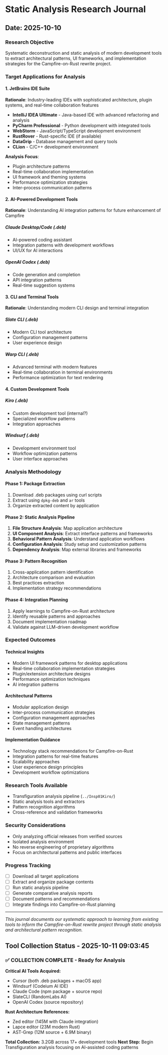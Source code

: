 # Static Analysis Research Journal
## Date: 2025-10-10

### Research Objective
Systematic deconstruction and static analysis of modern development tools to extract architectural patterns, UI frameworks, and implementation strategies for the Campfire-on-Rust rewrite project.

### Target Applications for Analysis

#### 1. JetBrains IDE Suite
**Rationale**: Industry-leading IDEs with sophisticated architecture, plugin systems, and real-time collaboration features
- **IntelliJ IDEA Ultimate** - Java-based IDE with advanced refactoring and analysis
- **PyCharm Professional** - Python development with integrated tools
- **WebStorm** - JavaScript/TypeScript development environment
- **RustRover** - Rust-specific IDE (if available)
- **DataGrip** - Database management and query tools
- **CLion** - C/C++ development environment

**Analysis Focus**:
- Plugin architecture patterns
- Real-time collaboration implementation
- UI framework and theming systems
- Performance optimization strategies
- Inter-process communication patterns

#### 2. AI-Powered Development Tools
**Rationale**: Understanding AI integration patterns for future enhancement of Campfire

##### Claude Desktop/Code (.deb)
- AI-powered coding assistant
- Integration patterns with development workflows
- UI/UX for AI interactions

##### OpenAI Codex (.deb) 
- Code generation and completion
- API integration patterns
- Real-time suggestion systems

#### 3. CLI and Terminal Tools
**Rationale**: Understanding modern CLI design and terminal integration

##### Slate CLI (.deb)
- Modern CLI tool architecture
- Configuration management patterns
- User experience design

##### Warp CLI (.deb)
- Advanced terminal with modern features
- Real-time collaboration in terminal environments
- Performance optimization for text rendering

#### 4. Custom Development Tools

##### Kiro (.deb)
- Custom development tool (internal?)
- Specialized workflow patterns
- Integration approaches

##### Windsurf (.deb)
- Development environment tool
- Workflow optimization patterns
- User interface approaches

### Analysis Methodology

#### Phase 1: Package Extraction
1. Download .deb packages using curl scripts
2. Extract using `dpkg-deb` and `ar` tools
3. Organize extracted content by application

#### Phase 2: Static Analysis Pipeline
1. **File Structure Analysis**: Map application architecture
2. **UI Component Analysis**: Extract interface patterns and frameworks
3. **Behavioral Pattern Analysis**: Understand application workflows
4. **Configuration Analysis**: Study setup and customization patterns
5. **Dependency Analysis**: Map external libraries and frameworks

#### Phase 3: Pattern Recognition
1. Cross-application pattern identification
2. Architecture comparison and evaluation
3. Best practices extraction
4. Implementation strategy recommendations

#### Phase 4: Integration Planning
1. Apply learnings to Campfire-on-Rust architecture
2. Identify reusable patterns and approaches
3. Document implementation roadmap
4. Validate against LLM-driven development workflow

### Expected Outcomes

#### Technical Insights
- Modern UI framework patterns for desktop applications
- Real-time collaboration implementation strategies
- Plugin/extension architecture designs
- Performance optimization techniques
- AI integration patterns

#### Architectural Patterns
- Modular application design
- Inter-process communication strategies
- Configuration management approaches
- State management patterns
- Event handling architectures

#### Implementation Guidance
- Technology stack recommendations for Campfire-on-Rust
- Integration patterns for real-time features
- Scalability approaches
- User experience design principles
- Development workflow optimizations

### Research Tools Available
- Transfiguration analysis pipeline (`../Insp01Kiro/`)
- Static analysis tools and extractors
- Pattern recognition algorithms
- Cross-reference and validation frameworks

### Security Considerations
- Only analyzing official releases from verified sources
- Isolated analysis environment
- No reverse engineering of proprietary algorithms
- Focus on architectural patterns and public interfaces

### Progress Tracking
- [ ] Download all target applications
- [ ] Extract and organize package contents
- [ ] Run static analysis pipeline
- [ ] Generate comparative analysis reports
- [ ] Document patterns and recommendations
- [ ] Integrate findings into Campfire-on-Rust planning

---

*This journal documents our systematic approach to learning from existing tools to inform the Campfire-on-Rust rewrite project through static analysis and architectural pattern recognition.*
## Tool Collection Status - 2025-10-11 09:03:45

### ✅ COLLECTION COMPLETE - Ready for Analysis

**Critical AI Tools Acquired:**
- Cursor (both .deb packages + macOS app)
- Windsurf (Codeium AI IDE)
- Claude Code (npm package + source repo)
- SlateCLI (RandomLabs AI)
- OpenAI Codex (source repository)

**Rust Architecture References:**
- Zed editor (145M with Claude integration)
- Lapce editor (23M modern Rust)
- AST-Grep (12M source + 6.9M binary)

**Total Collection:** 3.2GB across 17+ development tools
**Next Step:** Begin Transfiguration analysis focusing on AI-assisted coding patterns
